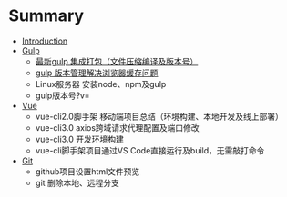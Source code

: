 # Summary

* [Introduction](README.md)
* [Gulp](gulp.md)
  * [最新gulp 集成打包（文件压缩编译及版本号）](gulp/zui-xin-gulp-ji-cheng-da-bao-ff08-wen-jian-ya-suo-bian-yi-ji-ban-ben-hao-ff09.md)
  * [gulp 版本管理解决浏览器缓存问题](gulp/gulp-ban-ben-guan-li-jie-jue-liu-lan-qi-huan-cun-wen-ti.md)
  * Linux服务器 安装node、npm及gulp
  * gulp版本号?v=
* [Vue](vue.md)
  * vue-cli2.0脚手架 移动端项目总结（环境构建、本地开发及线上部署）
  * vue-cli3.0 axios跨域请求代理配置及端口修改
  * vue-cli3.0 开发环境构建
  * vue-cli脚手架项目通过VS Code直接运行及build，无需敲打命令
* [Git](git.md)
  * github项目设置html文件预览
  * git 删除本地、远程分支

